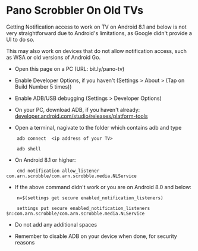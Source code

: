 # Pano Scrobbler On Old TVs

Getting Notification access to work on TV on Android 8.1 and below is not very straightforward due to Android's limitations, as Google didn't provide a UI to do so.

This may also work on devices that do not allow notification access, such as WSA or old versions of Android Go.

- Open this page on a PC (URL: bit.ly/pano-tv)

- Enable Developer Options, if you haven't (Settings > About > (Tap on Build Number 5 times))

- Enable ADB/USB debugging (Settings > Developer Options)

- On your PC, download ADB, if you haven't already: [developer.android.com/studio/releases/platform-tools](https://developer.android.com/studio/releases/platform-tools)


- Open a terminal, nagivate to the folder which contains adb and type
```
    adb connect  <ip address of your TV>
```
```
    adb shell
```
- On Android 8.1 or higher:
```
    cmd notification allow_listener com.arn.scrobble/com.arn.scrobble.media.NLService
```
- If the above command didn't work or you are on Android 8.0 and below:
```
    n=$(settings get secure enabled_notification_listeners)
```
```
    settings put secure enabled_notification_listeners $n:com.arn.scrobble/com.arn.scrobble.media.NLService
```
- Do not add any additional spaces

- Remember to disable ADB on your device when done, for security reasons